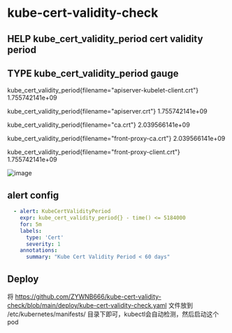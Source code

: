﻿# kube-cert-validity-check
## HELP kube_cert_validity_period cert validity period

## TYPE kube_cert_validity_period gauge

kube_cert_validity_period{filename="apiserver-kubelet-client.crt"} 1.755742141e+09

kube_cert_validity_period{filename="apiserver.crt"} 1.755742141e+09

kube_cert_validity_period{filename="ca.crt"} 2.039566141e+09

kube_cert_validity_period{filename="front-proxy-ca.crt"} 2.039566141e+09

kube_cert_validity_period{filename="front-proxy-client.crt"} 1.755742141e+09

![image](https://github.com/user-attachments/assets/9040068b-cb6c-42a4-bfff-98f17997649c)



## alert config
```yaml
  - alert: KubeCertValidityPeriod
    expr: kube_cert_validity_period{} - time() <= 5184000
    for: 5m
    labels:
      type: 'Cert'
      severity: 1
    annotations:
      summary: "Kube Cert Validity Period < 60 days"
```

## Deploy
将 https://github.com/ZYWNB666/kube-cert-validity-check/blob/main/deploy/kube-cert-validity-check.yaml 文件放到 /etc/kubernetes/manifests/ 目录下即可，kubectl会自动检测，然后启动这个pod

